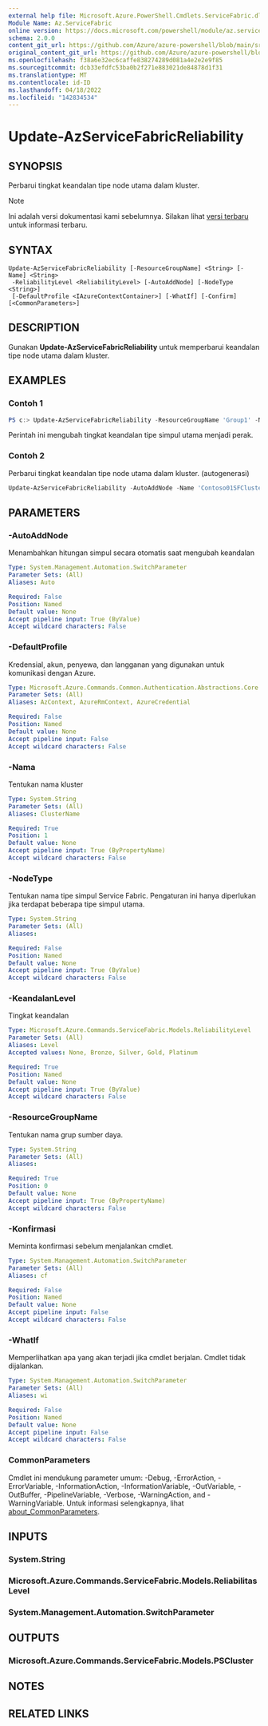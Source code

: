 ```yaml
---
external help file: Microsoft.Azure.PowerShell.Cmdlets.ServiceFabric.dll-Help.xml
Module Name: Az.ServiceFabric
online version: https://docs.microsoft.com/powershell/module/az.servicefabric/update-azservicefabricreliability
schema: 2.0.0
content_git_url: https://github.com/Azure/azure-powershell/blob/main/src/ServiceFabric/ServiceFabric/help/Update-AzServiceFabricReliability.md
original_content_git_url: https://github.com/Azure/azure-powershell/blob/main/src/ServiceFabric/ServiceFabric/help/Update-AzServiceFabricReliability.md
ms.openlocfilehash: f38a6e32ec6caffe838274289d081a4e2e2e9f85
ms.sourcegitcommit: dcb33efdfc53ba0b2f271e883021de84878d1f31
ms.translationtype: MT
ms.contentlocale: id-ID
ms.lasthandoff: 04/18/2022
ms.locfileid: "142834534"
---
```

# Update-AzServiceFabricReliability

## SYNOPSIS
Perbarui tingkat keandalan tipe node utama dalam kluster.

> [!NOTE]
>Ini adalah versi dokumentasi kami sebelumnya. Silakan lihat [versi terbaru](/powershell/module/az.servicefabric/update-azservicefabricreliability) untuk informasi terbaru.

## SYNTAX

```
Update-AzServiceFabricReliability [-ResourceGroupName] <String> [-Name] <String>
 -ReliabilityLevel <ReliabilityLevel> [-AutoAddNode] [-NodeType <String>]
 [-DefaultProfile <IAzureContextContainer>] [-WhatIf] [-Confirm] [<CommonParameters>]
```

## DESCRIPTION
Gunakan **Update-AzServiceFabricReliability** untuk memperbarui keandalan tipe node utama dalam kluster.

## EXAMPLES

### Contoh 1
```powershell
PS c:> Update-AzServiceFabricReliability -ResourceGroupName 'Group1' -Name 'Contoso01SFCluster' -ReliabilityLevel Silver
```

Perintah ini mengubah tingkat keandalan tipe simpul utama menjadi perak.

### Contoh 2

Perbarui tingkat keandalan tipe node utama dalam kluster. (autogenerasi)

<!-- Aladdin Generated Example -->


```powershell
Update-AzServiceFabricReliability -AutoAddNode -Name 'Contoso01SFCluster' -ReliabilityLevel None -ResourceGroupName 'Group1'
```

## PARAMETERS

### -AutoAddNode
Menambahkan hitungan simpul secara otomatis saat mengubah keandalan

```yaml
Type: System.Management.Automation.SwitchParameter
Parameter Sets: (All)
Aliases: Auto

Required: False
Position: Named
Default value: None
Accept pipeline input: True (ByValue)
Accept wildcard characters: False
```

### -DefaultProfile
Kredensial, akun, penyewa, dan langganan yang digunakan untuk komunikasi dengan Azure.

```yaml
Type: Microsoft.Azure.Commands.Common.Authentication.Abstractions.Core.IAzureContextContainer
Parameter Sets: (All)
Aliases: AzContext, AzureRmContext, AzureCredential

Required: False
Position: Named
Default value: None
Accept pipeline input: False
Accept wildcard characters: False
```

### -Nama
Tentukan nama kluster

```yaml
Type: System.String
Parameter Sets: (All)
Aliases: ClusterName

Required: True
Position: 1
Default value: None
Accept pipeline input: True (ByPropertyName)
Accept wildcard characters: False
```

### -NodeType
Tentukan nama tipe simpul Service Fabric. Pengaturan ini hanya diperlukan jika terdapat beberapa tipe simpul utama.

```yaml
Type: System.String
Parameter Sets: (All)
Aliases:

Required: False
Position: Named
Default value: None
Accept pipeline input: True (ByValue)
Accept wildcard characters: False
```

### -KeandalanLevel
Tingkat keandalan

```yaml
Type: Microsoft.Azure.Commands.ServiceFabric.Models.ReliabilityLevel
Parameter Sets: (All)
Aliases: Level
Accepted values: None, Bronze, Silver, Gold, Platinum

Required: True
Position: Named
Default value: None
Accept pipeline input: True (ByValue)
Accept wildcard characters: False
```

### -ResourceGroupName
Tentukan nama grup sumber daya.

```yaml
Type: System.String
Parameter Sets: (All)
Aliases:

Required: True
Position: 0
Default value: None
Accept pipeline input: True (ByPropertyName)
Accept wildcard characters: False
```

### -Konfirmasi
Meminta konfirmasi sebelum menjalankan cmdlet.

```yaml
Type: System.Management.Automation.SwitchParameter
Parameter Sets: (All)
Aliases: cf

Required: False
Position: Named
Default value: None
Accept pipeline input: False
Accept wildcard characters: False
```

### -WhatIf
Memperlihatkan apa yang akan terjadi jika cmdlet berjalan.
Cmdlet tidak dijalankan.

```yaml
Type: System.Management.Automation.SwitchParameter
Parameter Sets: (All)
Aliases: wi

Required: False
Position: Named
Default value: None
Accept pipeline input: False
Accept wildcard characters: False
```

### CommonParameters
Cmdlet ini mendukung parameter umum: -Debug, -ErrorAction, -ErrorVariable, -InformationAction, -InformationVariable, -OutVariable, -OutBuffer, -PipelineVariable, -Verbose, -WarningAction, and -WarningVariable. Untuk informasi selengkapnya, lihat [about_CommonParameters](http://go.microsoft.com/fwlink/?LinkID=113216).

## INPUTS

### System.String

### Microsoft.Azure.Commands.ServiceFabric.Models.ReliabilitasLevel

### System.Management.Automation.SwitchParameter

## OUTPUTS

### Microsoft.Azure.Commands.ServiceFabric.Models.PSCluster

## NOTES

## RELATED LINKS
